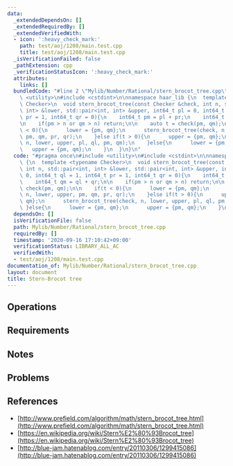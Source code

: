 ```yaml
---
data:
  _extendedDependsOn: []
  _extendedRequiredBy: []
  _extendedVerifiedWith:
  - icon: ':heavy_check_mark:'
    path: test/aoj/1208/main.test.cpp
    title: test/aoj/1208/main.test.cpp
  _isVerificationFailed: false
  _pathExtension: cpp
  _verificationStatusIcon: ':heavy_check_mark:'
  attributes:
    links: []
  bundledCode: "#line 2 \"Mylib/Number/Rational/stern_brocot_tree.cpp\"\n#include\
    \ <utility>\n#include <cstdint>\n\nnamespace haar_lib {\n  template <typename\
    \ Checker>\n  void stern_brocot_tree(const Checker &check, int n, std::pair<int,\
    \ int> &lower, std::pair<int, int> &upper, int64_t pl = 0, int64_t ql = 1, int64_t\
    \ pr = 1, int64_t qr = 0){\n    int64_t pm = pl + pr;\n    int64_t qm = ql + qr;\n\
    \n    if(pm > n or qm > n) return;\n\n    auto t = check(pm, qm);\n\n    if(t\
    \ < 0){\n      lower = {pm, qm};\n      stern_brocot_tree(check, n, lower, upper,\
    \ pm, qm, pr, qr);\n    }else if(t > 0){\n      upper = {pm, qm};\n      stern_brocot_tree(check,\
    \ n, lower, upper, pl, ql, pm, qm);\n    }else{\n      lower = {pm, qm};\n   \
    \   upper = {pm, qm};\n    }\n  }\n}\n"
  code: "#pragma once\n#include <utility>\n#include <cstdint>\n\nnamespace haar_lib\
    \ {\n  template <typename Checker>\n  void stern_brocot_tree(const Checker &check,\
    \ int n, std::pair<int, int> &lower, std::pair<int, int> &upper, int64_t pl =\
    \ 0, int64_t ql = 1, int64_t pr = 1, int64_t qr = 0){\n    int64_t pm = pl + pr;\n\
    \    int64_t qm = ql + qr;\n\n    if(pm > n or qm > n) return;\n\n    auto t =\
    \ check(pm, qm);\n\n    if(t < 0){\n      lower = {pm, qm};\n      stern_brocot_tree(check,\
    \ n, lower, upper, pm, qm, pr, qr);\n    }else if(t > 0){\n      upper = {pm,\
    \ qm};\n      stern_brocot_tree(check, n, lower, upper, pl, ql, pm, qm);\n   \
    \ }else{\n      lower = {pm, qm};\n      upper = {pm, qm};\n    }\n  }\n}\n"
  dependsOn: []
  isVerificationFile: false
  path: Mylib/Number/Rational/stern_brocot_tree.cpp
  requiredBy: []
  timestamp: '2020-09-16 17:10:42+09:00'
  verificationStatus: LIBRARY_ALL_AC
  verifiedWith:
  - test/aoj/1208/main.test.cpp
documentation_of: Mylib/Number/Rational/stern_brocot_tree.cpp
layout: document
title: Stern-Brocot tree
---
```


## Operations

## Requirements

## Notes

## Problems

## References

- [http://www.prefield.com/algorithm/math/stern_brocot_tree.html](http://www.prefield.com/algorithm/math/stern_brocot_tree.html)
- [https://en.wikipedia.org/wiki/Stern%E2%80%93Brocot_tree](https://en.wikipedia.org/wiki/Stern%E2%80%93Brocot_tree)
- [http://blue-jam.hatenablog.com/entry/20110306/1299415086](http://blue-jam.hatenablog.com/entry/20110306/1299415086)
